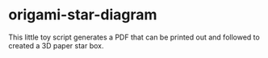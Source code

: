 # origami-star-diagram
This little toy script generates a PDF that can be printed out and followed to created a 3D paper star box.
